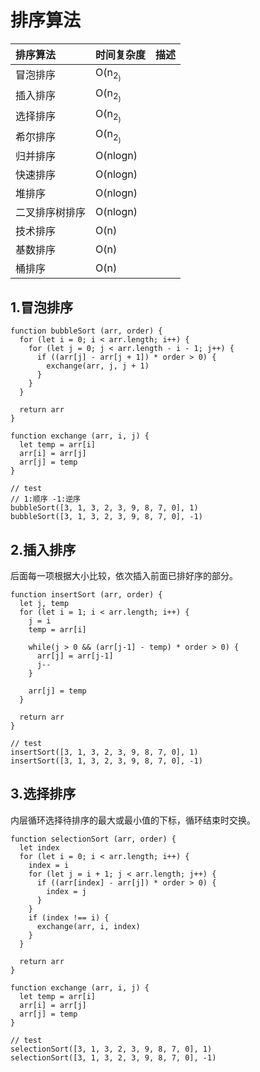 # 排序算法

| **排序算法** | **时间复杂度** | **描述** |
| :--- | :--- | :--- |
| 冒泡排序 | O(n<sub>2<sub>) |  |
| 插入排序 | O(n<sub>2<sub>) |  |
| 选择排序 | O(n<sub>2<sub>) |  |
| 希尔排序 | O(n<sub>2<sub>) |  |
| 归并排序 | O(nlogn) |  |
| 快速排序 | O(nlogn) |  |
| 堆排序 | O(nlogn) |  |
| 二叉排序树排序 | O(nlogn) |  |
| 技术排序 | O(n) |  |
| 基数排序 | O(n) |  |
| 桶排序 | O(n) |  |

## 1.冒泡排序

    function bubbleSort (arr, order) {
      for (let i = 0; i < arr.length; i++) {
        for (let j = 0; j < arr.length - i - 1; j++) {
          if ((arr[j] - arr[j + 1]) * order > 0) {
            exchange(arr, j, j + 1)
          }
        }
      }

      return arr
    }

    function exchange (arr, i, j) {
      let temp = arr[i]
      arr[i] = arr[j]
      arr[j] = temp
    }

    // test
    // 1:顺序 -1:逆序
    bubbleSort([3, 1, 3, 2, 3, 9, 8, 7, 0], 1)
    bubbleSort([3, 1, 3, 2, 3, 9, 8, 7, 0], -1)

## 2.插入排序

后面每一项根据大小比较，依次插入前面已排好序的部分。

    function insertSort (arr, order) {
      let j, temp
      for (let i = 1; i < arr.length; i++) {
        j = i
        temp = arr[i]

        while(j > 0 && (arr[j-1] - temp) * order > 0) {
          arr[j] = arr[j-1]
          j--
        }

        arr[j] = temp
      }

      return arr
    }

    // test
    insertSort([3, 1, 3, 2, 3, 9, 8, 7, 0], 1)
    insertSort([3, 1, 3, 2, 3, 9, 8, 7, 0], -1)
    
## 3.选择排序

内层循环选择待排序的最大或最小值的下标，循环结束时交换。

    function selectionSort (arr, order) {
      let index
      for (let i = 0; i < arr.length; i++) {
        index = i
        for (let j = i + 1; j < arr.length; j++) {
          if ((arr[index] - arr[j]) * order > 0) {
            index = j
          }
        }
        if (index !== i) {
          exchange(arr, i, index)
        }
      }

      return arr
    }

    function exchange (arr, i, j) {
      let temp = arr[i]
      arr[i] = arr[j]
      arr[j] = temp
    }

    // test
    selectionSort([3, 1, 3, 2, 3, 9, 8, 7, 0], 1)
    selectionSort([3, 1, 3, 2, 3, 9, 8, 7, 0], -1)

